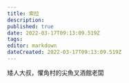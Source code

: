 ```yaml
---
title: 索拉
description: 
published: true
date: 2022-03-17T09:13:09.519Z
tags: 
editor: markdown
dateCreated: 2022-03-17T09:13:09.519Z
---
```


矮人大叔，懼角村的尖魚叉酒館老闆